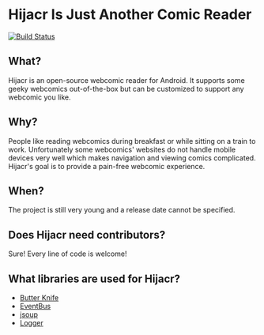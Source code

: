 # Hijacr Is Just Another Comic Reader
[![Build Status](https://travis-ci.org/EightBitBoy/hijacr.svg?branch=master)](https://travis-ci.org/EightBitBoy/hijacr)

## What?
Hijacr is an open-source webcomic reader for Android. It supports some geeky webcomics out-of-the-box but can be customized to support any webcomic you like.

## Why?
People like reading webcomics during breakfast or while sitting on a train to work. Unfortunately some webcomics' websites do not handle mobile devices very well which makes navigation and viewing comics complicated. Hijacr's goal is to provide a pain-free webcomic experience.

## When?
The project is still very young and a release date cannot be specified.

## Does Hijacr need contributors?
Sure! Every line of code is welcome!

## What libraries are used for Hijacr?

- [Butter Knife](https://github.com/JakeWharton/butterknife)
- [EventBus](https://github.com/greenrobot/EventBus)
- [jsoup](https://github.com/jhy/jsoup/)
- [Logger](https://github.com/orhanobut/logger)
